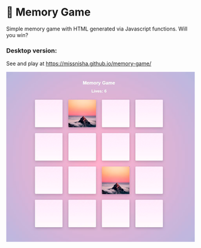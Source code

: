 # 🔮 Memory Game
Simple memory game with HTML generated via Javascript functions.
Will you win?

### Desktop version:
See and play at
https://missnisha.github.io/memory-game/



![memory-game-screenshot](https://github.com/missnisha/memory-game/blob/main/images/memory-game-screenshot.png)

